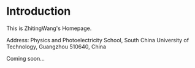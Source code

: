 # Introduction
This is ZhitingWang's Homepage.

Address: Physics and Photoelectricity School, South China University of Technology, 
Guangzhou 510640, China

Coming soon...
